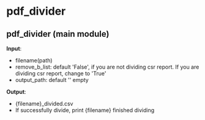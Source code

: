 # pdf_divider

## pdf_divider (main module)

**Input**: 
* filename(path)
* remove_b_list: default 'False', if you are not dividing csr report. If you are dividing csr report, change to 'True' 
* output_path: default '' empty

**Output**: 
* {filename}_divided.csv
* If successfully divide, print {filename} finished dividing
